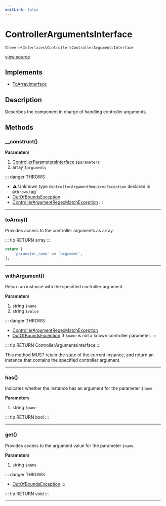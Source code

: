 ```yaml
---
editLink: false
---
```


# ControllerArgumentsInterface

`Chevere\Interfaces\Controller\ControllerArgumentsInterface`

[view source](https://github.com/chevere/chevere/blob/master/interfaces/Controller/ControllerArgumentsInterface.php)

## Implements

- [ToArrayInterface](../To/ToArrayInterface.md)

## Description

Describes the component in charge of handling controller arguments.

## Methods

### __construct()

**Parameters**

1. [ControllerParametersInterface](./ControllerParametersInterface.md) `$parameters`
2. array `$arguments`

::: danger THROWS
- ⚠ Unknown type `ControllerArgumentRequiredException` declared in `@throws` tag`
- [OutOfBoundsException](../../Exceptions/Core/OutOfBoundsException.md)
- [ControllerArgumentRegexMatchException](../../Exceptions/Controller/ControllerArgumentRegexMatchException.md)
:::

---

### toArray()

Provides access to the controller arguments as array.

::: tip RETURN
array
:::

```php
return [
    'parameter_name' => 'argument',
];
```

---

### withArgument()

Return an instance with the specified controller argument.

**Parameters**

1. string `$name`
2. string `$value`

::: danger THROWS
- [ControllerArgumentRegexMatchException](../../Exceptions/Controller/ControllerArgumentRegexMatchException.md)
- [OutOfBoundsException](../../Exceptions/Core/OutOfBoundsException.md)
If `$name` is not a known controller parameter.
:::

::: tip RETURN
ControllerArgumentsInterface
:::

This method MUST retain the state of the current instance, and return
an instance that contains the specified controller argument.

---

### has()

Indicates whether the instance has an argument for the parameter `$name`.

**Parameters**

1. string `$name`

::: tip RETURN
bool
:::

---

### get()

Provides access to the argument value for the parameter `$name`.

**Parameters**

1. string `$name`

::: danger THROWS
- [OutOfBoundsException](../../Exceptions/Core/OutOfBoundsException.md)
:::

::: tip RETURN
void
:::

---
